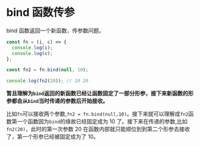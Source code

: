 # bind 函数传参

bind 函数返回一个新函数，传参数问题。

```js
const fn = (i, c) => {
  console.log(i);
  console.log(c);
};

const fn2 = fn.bind(null, 10);

console.log(fn2(20)); // 10 20
```

**暂且理解为`bind`返回的新函数已经让函数固定了一部分形参，接下来新函数的形参都会从`bind`当时传递的参数后开始接收。**

比如`fn`可以接收两个参数,`fn2 = fn.bind(null,10)`。接下来就可以理解成`fn2`函数第一个函数因为`bind`的缘故已经固定成为 10 了。接下来在传递的参数,比如`fn2(20)`，此时的第一次参数 20 在函数内部就只能顺位到到第二个形参去接收了，第一个形参已经被固定成为了 10。
